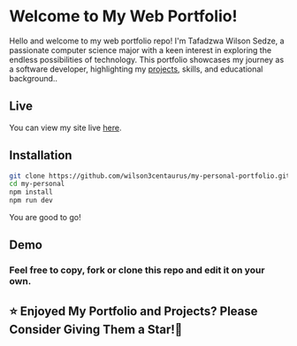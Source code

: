 # Welcome to My Web Portfolio!

Hello and welcome to my web portfolio repo! I'm Tafadzwa Wilson Sedze, a passionate computer science major with a keen interest in exploring the endless possibilities of technology. This portfolio showcases my journey as a software developer, highlighting my [projects](https://github.com/wilson3centaurus), skills, and educational background..


## Live
You can view my site live [here](https://github.com/wilson3centaurus/).

## Installation
```bash
git clone https://github.com/wilson3centaurus/my-personal-portfolio.git
cd my-personal
npm install
npm run dev
```
You are good to go!
## Demo

### Feel free to copy, fork or clone this repo and edit it on your own.

## ⭐ Enjoyed My Portfolio and Projects? Please Consider Giving Them a Star!💫
